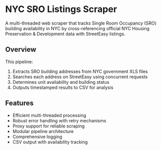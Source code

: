 # NYC SRO Listings Scraper

A multi-threaded web scraper that tracks Single Room Occupancy (SRO) building availability in NYC by cross-referencing official NYC Housing Preservation & Development data with StreetEasy listings.

## Overview

This pipeline:

1. Extracts SRO building addresses from NYC government XLS files
2. Searches each address on StreetEasy using concurrent requests
3. Determines unit availability and building status
4. Outputs timestamped results to CSV for analysis

## Features

- Efficient multi-threaded processing
- Robust error handling with retry mechanisms
- Proxy support for reliable scraping
- Modular pipeline architecture
- Comprehensive logging
- CSV output with availability tracking
